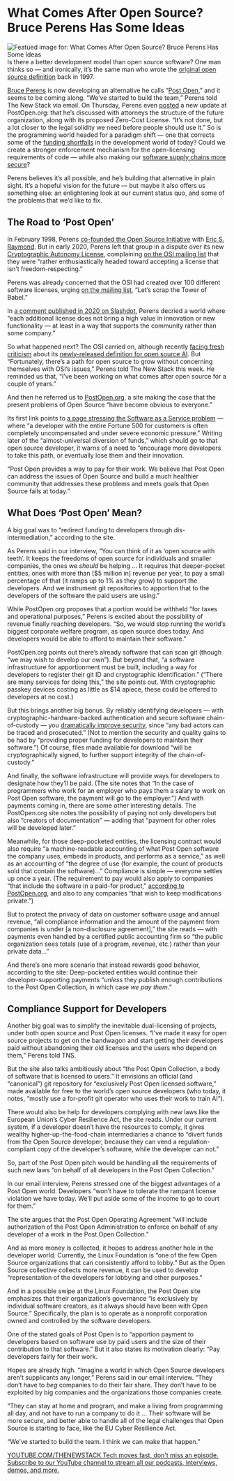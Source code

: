 # What Comes After Open Source? Bruce Perens Has Some Ideas
![Featued image for: What Comes After Open Source? Bruce Perens Has Some Ideas](https://cdn.thenewstack.io/media/2024/11/c1fa6192-bruce-perens-2009-2-1024x576.jpg)
Is there a better development model than open source software? One man thinks so — and ironically, it’s the same man who wrote the [original open source definition](https://web.archive.org/web/20131004221206/http://ldp.dvo.ru/LDP/LGNET/issue26/perens.html) back in 1997.

[Bruce Perens](https://www.linkedin.com/in/bruce-perens/) is now developing an alternative he calls “[Post Open](https://postopen.org/),” and it seems to be coming along. “We’ve started to build the team,” Perens told The New Stack via email. On Thursday, Perens even [posted](https://postopen.org/2024/11/14/legal-progress-new-code-of-conduct-version/) a new update at PostOpen.org: that he’s discussed with attorneys the structure of the future organization, along with its proposed Zero-Cost License. “It’s not done, but a lot closer to the legal solidity we need before people should use it.”
So is the programming world headed for a paradigm shift — one that corrects some of the [funding shortfalls](https://thenewstack.io/open-source-needs-maintainers-but-how-can-they-get-paid/) in the development world of today? Could we create a stronger enforcement mechanism for the open-licensing requirements of code — while also making our [software supply chains more secure](https://thenewstack.io/2023-the-year-open-source-security-supply-chain-grew-up/)?

Perens believes it’s all possible, and he’s building that alternative in plain sight. It’s a hopeful vision for the future — but maybe it also offers us something else: an enlightening look at our current status quo, and some of the problems that we’d like to fix.

## The Road to ‘Post Open’
In February 1998, Perens [co-founded the Open Source Initiative](https://opensource.org/history) with [Eric S. Raymond](https://x.com/esrtweet). But in early 2020, Perens left that group in a dispute over its new [Cryptographic Autonomy License](https://opensource.org/license/cal-1-0), complaining [on the OSI mailing list](https://lists.opensource.org/pipermail/license-review_lists.opensource.org/2020-January/004598.html) that they were “rather enthusiastically headed toward accepting a license that isn’t freedom-respecting.”

Perens was already concerned that the OSI had created over 100 different software licenses, urging [on the mailing list](https://lists.opensource.org/pipermail/license-review_lists.opensource.org/2019-September/004412.html), “Let’s scrap the Tower of Babel.”

In [a comment published in 2020 on Slashdot](https://news.slashdot.org/story/20/01/05/208249/open-source-initiative-co-founder-bruce-perens-resigns-citing-move-toward-license-that-isnt-freedom-respecting#perens_coherent), Perens decried a world where “each additional license does not bring a high value in innovation or new functionality — at least in a way that supports the community rather than some company.”

So what happened next? The OSI carried on, although recently [facing fresh criticism](https://thenewstack.io/osis-definition-of-open-source-ai-raises-critical-legal-concerns-for-developers-and-businesses/) about its [newly-released definition for open source AI](https://thenewstack.io/the-open-source-ai-definition-is-out/). But “Fortunately, there’s a path for open source to grow without concerning themselves with OSI’s issues,” Perens told The New Stack this week. He reminded us that, “I’ve been working on what comes after open source for a couple of years.”

And then he referred us to [PostOpen.org](https://postopen.org/), a site making the case that the present problems of Open Source “have become obvious to everyone.”

Its first link points to [a page stressing the Software as a Service problem](https://postopen.org/how-post-open-works/) — where “a developer with the entire Fortune 500 for customers is often completely uncompensated and under severe economic pressure.” Writing later of the “almost-universal diversion of funds,” which should go to that open source developer, it warns of a need to “encourage more developers to take this path, or eventually lose them and their innovation.

“Post Open provides a way to pay for their work. We believe that Post Open can address the issues of Open Source and build a much healthier community that addresses these problems and meets goals that Open Source fails at today.”

## What Does ‘Post Open’ Mean?
A big goal was to “redirect funding to developers through dis-intermediation,” according to the site.

As Perens said in our interview, “You can think of it as ‘open source with teeth’. It keeps the freedoms of open source for individuals and smaller companies, the ones we *should* be helping … It requires that deeper-pocket entities, ones with more than [$5 million in] revenue per year, to pay a small percentage of that (it ramps up to 1% as they grow) to support the developers. And we instrument git repositories to apportion that to the developers of the software the paid users are using.”

While PostOpen.org proposes that a portion would be withheld “for taxes and operational purposes,” Perens is excited about the possibility of revenue finally reaching developers. “So, we would stop running the world’s biggest corporate welfare program, as open source does today. And developers would be able to afford to maintain their software.”

PostOpen.org points out there’s already software that can scan git (though “we may wish to develop our own”). But beyond that, “a software infrastructure for apportionment must be built, including a way for developers to register their git ID and cryptographic identification.” (“There are many services for doing this,” the site points out. With cryptographic passkey devices costing as little as $14 apiece, these could be offered to developers at no cost.)

But this brings another big bonus. By reliably identifying developers — with cryptographic-hardware-backed authentication and secure software chain-of-custody — you [dramatically improve security](https://thenewstack.io/open-source-paid-maintainers-keep-code-safer-survey-says/), since “any bad actors can be traced and prosecuted.” (Not to mention the security and quality gains to be had by “providing proper funding for developers to maintain their software.”) Of course, files made available for download “will be cryptographically signed, to further support integrity of the chain-of-custody.”

And finally, the software infrastructure will provide ways for developers to designate how they’ll be paid. (The site notes that “In the case of programmers who work for an employer who pays them a salary to work on Post Open software, the payment will go to the employer.”) And with payments coming in, there are some other interesting details. The PostOpen.org site notes the possibility of paying not only developers but also “creators of documentation” — adding that “payment for other roles will be developed later.”

Meanwhile, for those deep-pocketed entities, the licensing contract would also require “a machine-readable accounting of what Post Open software the company uses, embeds in products, and performs as a service,” as well as an accounting of “the degree of use (for example, the count of products sold that contain the software)…” Compliance is simple — everyone settles up once a year. (The requirement to pay would also apply to companies “that include the software in a paid-for product,” [according to PostOpen.org](https://postopen.org/how-post-open-works/), and also to any companies “that wish to keep modifications private.”)

But to protect the privacy of data on customer software usage and annual revenue, “all compliance information and the amount of the payment from companies is under [a non-disclosure agreement],” the site reads — with payments even handled by a certified public accounting firm so “the public organization sees totals (use of a program, revenue, etc.) rather than your private data…”

And there’s one more scenario that instead rewards good behavior, according to the site: Deep-pocketed entities would continue their developer-supporting payments “*unless* they publish enough contributions to the Post Open Collection, in which case *we pay them*.”

## Compliance Support for Developers
Another big goal was to simplify the inevitable dual-licensing of projects, under both open source and Post Open licenses. “I’ve made it easy for open source projects to get on the bandwagon and start getting their developers paid without abandoning their old licenses and the users who depend on them,” Perens told TNS.

But the site also talks ambitiously about “the Post Open Collection, a body of software that is licensed to users.” It envisions an official (and “canonical”) git repository for “exclusively Post Open licensed software,” made available for free to the world’s open source developers (who today, it notes, “mostly use a for-profit git operator who uses their work to train AI”).

There would also be help for developers complying with new laws like the European Union’s Cyber Resilience Act, the site reads. Under our current system, if a developer doesn’t have the resources to comply, it gives wealthy higher-up-the-food-chain intermediaries a chance to “divert funds from the Open Source developer, because they can vend a regulation-compliant copy of the developer’s software, while the developer can not.”

So, part of the Post Open pitch would be handling all the requirements of such new laws “on behalf of all developers in the Post Open Collection.”

In our email interview, Perens stressed one of the biggest advantages of a Post Open world. Developers “won’t have to tolerate the rampant license violation we have today. We’ll put aside some of the income to go to court for them.”

The site argues that the Post Open Operating Agreement “will include authorization of the Post Open Administration to enforce on behalf of any developer of a work in the Post Open Collection.”

And as more money is collected, it hopes to address another hole in the developer world. Currently, the Linux Foundation is “one of the few Open Source organizations that can consistently afford to lobby.” But as the Open Source collective collects more revenue, it can be used to develop “representation of the developers for lobbying and other purposes.”

And in a possible swipe at the Linux Foundation, the Post Open site emphasizes that their organization’s governance “is exclusively by individual software creators, as it always should have been with Open Source.” Specifically, the plan is to operate as a nonprofit corporation owned and controlled by the software developers.

One of the stated goals of Post Open is to “apportion payment to developers based on software use by paid users and the size of their contribution to that software.” But it also states its motivation clearly: “Pay developers fairly for their work.

Hopes are already high. “Imagine a world in which Open Source developers aren’t supplicants any longer,” Perens said in our email interview. “They don’t have to *beg* companies to do their fair share. They don’t have to be exploited by big companies and the organizations those companies create.

“They can stay at home and program, and make a living from programming all day, and not have to run a company to do it … Their software will be more secure, and better able to handle all of the legal challenges that Open Source is starting to face, like the EU Cyber Resilience Act.

“We’ve started to build the team. I think we can make that happen.”

[
YOUTUBE.COM/THENEWSTACK
Tech moves fast, don't miss an episode. Subscribe to our YouTube
channel to stream all our podcasts, interviews, demos, and more.
](https://youtube.com/thenewstack?sub_confirmation=1)